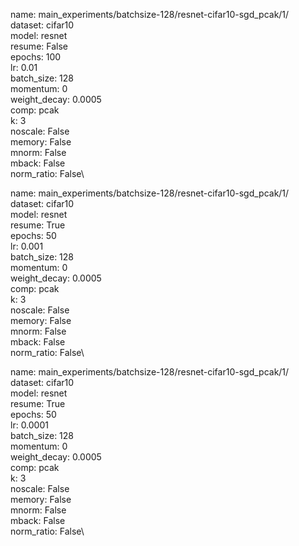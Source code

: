 name: main_experiments/batchsize-128/resnet-cifar10-sgd_pcak/1/\
dataset: cifar10\
model: resnet\
resume: False\
epochs: 100\
lr: 0.01\
batch_size: 128\
momentum: 0\
weight_decay: 0.0005\
comp: pcak\
k: 3\
noscale: False\
memory: False\
mnorm: False\
mback: False\
norm_ratio: False\

name: main_experiments/batchsize-128/resnet-cifar10-sgd_pcak/1/\
dataset: cifar10\
model: resnet\
resume: True\
epochs: 50\
lr: 0.001\
batch_size: 128\
momentum: 0\
weight_decay: 0.0005\
comp: pcak\
k: 3\
noscale: False\
memory: False\
mnorm: False\
mback: False\
norm_ratio: False\

name: main_experiments/batchsize-128/resnet-cifar10-sgd_pcak/1/\
dataset: cifar10\
model: resnet\
resume: True\
epochs: 50\
lr: 0.0001\
batch_size: 128\
momentum: 0\
weight_decay: 0.0005\
comp: pcak\
k: 3\
noscale: False\
memory: False\
mnorm: False\
mback: False\
norm_ratio: False\
